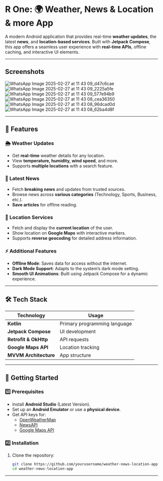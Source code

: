 # R One: 🌍 Weather, News & Location & more App  

A modern Android application that provides real-time **weather updates**, the latest **news**, and **location-based services**. Built with **Jetpack Compose**, this app offers a seamless user experience with **real-time APIs**, offline caching, and interactive UI elements.

---

## Screenshots
![WhatsApp Image 2025-02-27 at 11 43 09_d47c6cae](https://github.com/user-attachments/assets/4d0e591f-6a5d-4ab7-a57b-393c80eea20e)
![WhatsApp Image 2025-02-27 at 11 43 09_2225a5fe](https://github.com/user-attachments/assets/00c866ed-98cf-4797-9320-fb47b5415aa6)
![WhatsApp Image 2025-02-27 at 11 43 09_577e94b9](https://github.com/user-attachments/assets/5f0d3bb2-53d1-4b42-adbc-af2f3e64922a)
![WhatsApp Image 2025-02-27 at 11 43 08_cea36350](https://github.com/user-attachments/assets/e3b96d4e-1ec8-45ab-994e-41f363508839)
![WhatsApp Image 2025-02-27 at 11 43 08_96dcad0d](https://github.com/user-attachments/assets/be8d8e16-8e77-408e-9de2-f573c773ee97)
![WhatsApp Image 2025-02-27 at 11 43 08_62ba4d8f](https://github.com/user-attachments/assets/bbd05ea1-0aaf-49fb-b7d2-791b1b0e660b)

---

## 📌 Features  

### 🌦 Weather Updates  
- Get **real-time** weather details for any location.  
- View **temperature, humidity, wind speed**, and more.  
- Supports **multiple locations** with a search feature.  

### 📰 Latest News  
- Fetch **breaking news** and updates from trusted sources.  
- Browse news across **various categories** (Technology, Sports, Business, etc.).  
- **Save articles** for offline reading.  

### 📍 Location Services  
- Fetch and display the **current location** of the user.  
- Show location on **Google Maps** with interactive markers.  
- Supports **reverse geocoding** for detailed address information.  

### ⚡ Additional Features  
- **Offline Mode**: Saves data for access without the internet.  
- **Dark Mode Support**: Adapts to the system’s dark mode setting.  
- **Smooth UI Animations**: Built using Jetpack Compose for a dynamic experience.  

---

## 🛠️ Tech Stack  

| **Technology**  | **Usage**  |
|----------------|-----------|
| **Kotlin**  | Primary programming language  |
| **Jetpack Compose**  | UI development  |
| **Retrofit & OkHttp**  | API requests  |
| **Google Maps API**  | Location tracking  |
| **MVVM Architecture**  | App structure  |

---

## 🚀 Getting Started  

### 1️⃣ Prerequisites  
- Install **Android Studio** (Latest Version).  
- Set up an **Android Emulator** or use a **physical device**.  
- Get API keys for:  
  - [OpenWeatherMap](https://openweathermap.org/)  
  - [NewsAPI](https://newsapi.org/)  
  - [Google Maps API](https://developers.google.com/maps/documentation)  

### 2️⃣ Installation  

1. Clone the repository:  
   ```sh
   git clone https://github.com/yourusername/weather-news-location-app.git
   cd weather-news-location-app

---
